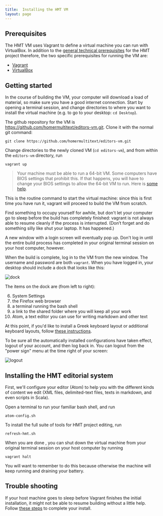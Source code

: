 ```yaml
---
title:  Installing the HMT VM
layout: page
---
```







## Prerequisites ##

The HMT VM uses Vagrant to define a virtual machine you can run with  VirtualBox.  In addition to the [general technical prerequisites](http://homermultitext.github.io/hmt-docs/tech/) for the HMT project therefore, the two specific prerequisites for running the VM are:

- [Vagrant](https://www.vagrantup.com/)
- [VirtualBox](https://www.virtualbox.org/)


## Getting started ##

In the course of building the VM, your computer will download a load of material, so make sure you have a good internet connection.  Start by opening a terminal session, and change directories to where you want to install the virtual machine (e.g. to go to your desktop: `cd Desktop`).

The  github repository for the VM is <https://github.com/homermultitext/editors-vm.git>.  Clone it with the normal git command:

    git clone https://github.com/homermultitext/editors-vm.git

Change directories to the newly cloned VM (`cd editors-vm`), and from within the `editors-vm` directory, run

    vagrant up

> Your machine must be able to run a 64-bit VM.  Some computers have BIOS settings that prohibit this.  If that happens, you will have to change your BIOS settings to allow the 64-bit VM to run.  Here is [some help](../bios).


This is the routine command to start the virtual machine: since this is first time you have run it, vagrant will proceed to build the VM from scratch.

Find something to occupy yourself for awhile, but don't let your computer go to sleep before the build has completely finished:  vagrant is not always able to resume cleanly if the process is interrupted.  (Don’t forget and do something silly like shut your laptop. It has happened.)

A new window with a login screen will eventually pop up.  Don't log in until the entire build process has completed in your original terminal session on your host computer, however.

When the build is complete, log in to the VM from the new window. The username and password are both `vagrant`.  When you have logged in, your desktop should include a dock that looks like this:


![dock](../imgs/yourdock.png)

The items on the dock are (from left to right):

6.  System Settings
7.  the Firefox web browser
8.  a terminal running the bash shell
1.  a link to the shared folder where you will keep all your work
3.  Atom, a text editor you can use for writing markdown and other text


At this point, if you'd like to install a Greek keyboard layout or additional keyboard layouts, follow [these instructions](../keyboard).

To be sure all the automatically installed configurations have taken effect, logout of your account, and then log back in.  You can logout from the "power sign" menu at the time right of your screen:


![logout](../imgs/logout.png)


## Installing the HMT editorial system ##



First, we'll configure your editor (Atom) to help you with the different kinds of content we edit (XML files, delimited-text files, texts in markdown, and even scripts in Scala).



Open a terminal to run your familiar bash shell, and run

    atom-config.sh




To install the full suite of tools for HMT project editing, run

    refresh-hmt.sh


When you are done , you can shut down the virtual machine from your original terminal session on your host computer by running

    vagrant halt

You will want to remember to do this because otherwise the machine will keep running and draining your battery.


## Trouble shooting ##


If your host machine goes to sleep before Vagrant finishes the initial installation, it might not be able to resume building without a little help.  Follow [these steps](../resume-vagrant-up) to complete your install.
